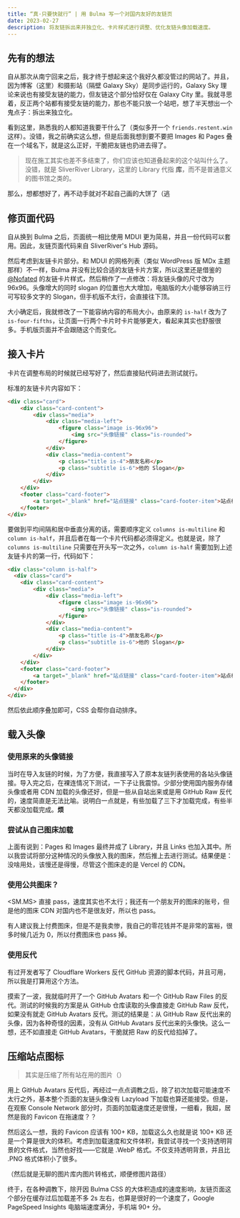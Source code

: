 ```yaml
---
title: “真·只要快就行” | 用 Bulma 写一个对国内友好的友链页
date: 2023-02-27
description: 将友链拆出来并独立化、卡片样式进行调整、优化友链头像加载速度。
---
```


## 先有的想法

自从那次从南宁回来之后，我才终于想起来这个我好久都没管过的网站了。并且，因为博客（这里）和摄影站（隔壁 Galaxy Sky）是同步运行的，Galaxy Sky 理论来说也有接受友链的能力，但友链这个部分恰好仅在 Galaxy City 里。我就寻思着，反正两个站都有接受友链的能力，那也不能只放一个站吧，想了半天想出一个鬼点子：拆出来独立化。

看到这里，熟悉我的人都知道我要干什么了（类似多开一个 `friends.restent.win` 这样）。没错，我之前确实这么想，但是后面我想到要不要把 Images 和 Pages 叠在一个域名下，就是这么正好，干脆把友链也扔进去得了。

> 现在施工其实也差不多结束了，你们应该也知道叠起来的这个站叫什么了。没错，就是 SliverRiver Library，这里的 Library 代指 **库**，而不是普通意义的图书馆之类的。

那么，想都想好了，再不动手就对不起自己画的大饼了（逃

## 修页面代码

自从换到 Bulma 之后，页面统一相比使用 MDUI 更为简易，并且一份代码可以套用。因此，友链页面代码来自 SliverRiver's Hub 源码。

然后考虑到友链卡片部分。和 MDUI 的网格列表（类似 WordPress 版 MDx 主题那样）不一样，Bulma 并没有比较合适的友链卡片方案，所以这里还是借鉴的 [@Nofated](https://blog.nofated.win) 的友链卡片样式，然后稍作了一点修改：将友链头像的尺寸改为 96x96。头像增大的同时 slogan 的位置也大大增加，电脑版的大小能够容纳三行可写较多文字的 Slogan，但手机版不太行，会直接往下顶。

大小确定后，我就修改了一下能容纳内容的布局大小，由原来的 `is-half` 改为了 `is-four-fifths`，让页面一行两个卡片时卡片能够更大，看起来其实也舒服很多。手机版页面并不会跟随这个而变化。

## 接入卡片

卡片在调整布局的时候就已经写好了，然后直接贴代码进去测试就行。

标准的友链卡片内容如下：

``` html
<div class="card">
    <div class="card-content">
        <div class="media">
            <div class="media-left">
                <figure class="image is-96x96">
                    <img src="头像链接" class="is-rounded">
                </figure>
            </div>
            <div class="media-content">
                <p class="title is-4">朋友名称</p>
                <p class="subtitle is-6">他的 Slogan</p>
            </div>
        </div>
    </div>
    <footer class="card-footer">
        <a target="_blank" href="站点链接" class="card-footer-item">站点标题</a>
    </footer>
</div>
```

要做到平均间隔和居中垂直分离的话，需要顺序定义 `columns is-multiline` 和 `column is-half`，并且后者在每一个卡片代码都必须得定义。也就是说，除了 `columns is-multiline` 只需要在开头写一次之外，`column is-half` 需要加到上述友链卡片的第一行，代码如下：

``` html
<div class="column is-half">
  <div class="card">
    <div class="card-content">
        <div class="media">
            <div class="media-left">
                <figure class="image is-96x96">
                    <img src="头像链接" class="is-rounded">
                </figure>
            </div>
            <div class="media-content">
                <p class="title is-4">朋友名称</p>
                <p class="subtitle is-6">他的 Slogan</p>
            </div>
        </div>
    </div>
    <footer class="card-footer">
        <a target="_blank" href="站点链接" class="card-footer-item">站点标题</a>
    </footer>
  </div>
</div>
```

然后依此顺序叠加即可，CSS 会帮你自动排序。

## 载入头像

### 使用原来的头像链接

当时在导入友链的时候，为了方便，我直接写入了原本友链列表使用的各站头像链接。导入完之后，在裸连情况下测试，一下子让我震惊。少部分使用国内服务存储头像或者用 CDN 加载的头像还好，但是一些从自站出来或是用 GitHub Raw 反代的，速度简直是无法比喻。说明白一点就是，有些加载了三下才加载完成，有些半天都没加载完成。**烦**

### 尝试从自己图床加载

上面有说到：Pages 和 Images 最终并成了 Library，并且 Links 也加入其中。所以我尝试将部分这种情况的头像放入我的图床，然后推上去进行测试。结果便是：没啥用处，该慢还是得慢，尽管这个图床走的是 Vercel 的 CDN。

### 使用公共图床？

<SM.MS> 直接 pass，速度其实也不太行；我还有一个朋友开的图床的账号，但是他的图床 CDN 对国内也不是很友好，所以也 pass。

有人建议我上付费图床，但是不是我卖惨，我自己的零花钱并不是非常的富裕，很多时候几近为 0，所以付费图床也 pass 掉。

### 使用反代

有过开发者写了 Cloudflare Workers 反代 GitHub 资源的脚本代码，并且可用，所以我是打算用这个方法。

摸索了一波，我就临时开了一个 GitHub Avatars 和一个 GitHub Raw Files 的反代。测试的时候我的方案是从 GitHub 仓库读取的头像直接走 GitHub Raw 反代，如果没有就走 GitHub Avatars 反代。测试的结果是：从 GitHub Raw 反代出来的头像，因为各种奇怪的因素，没有从 GitHub Avatars 反代出来的头像快。这么一想，还不如直接走 GitHub Avatars，干脆就把 Raw 的反代给掐掉了。

## 压缩站点图标

> 其实是压缩了所有站在用的图片（）

用上 GitHub Avatars 反代后，再经过一点点调教之后，除了初次加载可能速度不太行之外，基本整个页面的友链头像没有 Lazyload 下加载也算还能接受。但是，在观察 Console Network 部分时，页面的加载速度还是很慢，一细看，我超，居然是我的 Favicon 在拖速度？？

然后这么一想，我的 Favicon 应该有 100+ KB，加载这么久也就是说 100+ KB 还是一个算是很大的体积。考虑到加载速度和文件体积，我尝试寻找一个支持透明背景的文件格式，当然也好找——它就是 .WebP 格式。不仅支持透明背景，并且比 .PNG 格式体积小了很多。

（然后就是无聊的图片库内图片转格式，顺便修图片路径）

终于，在各种调教下，除开因 Bulma CSS 的大体积造成的速度影响，友链页面这个部分在缓存过后加载差不多 2s 左右，也算是很好的一个速度了，Google PageSpeed Insights 电脑端速度满分，手机端 90+ 分。